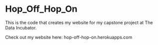 # Hop_Off_Hop_On

This is the code that creates my website for my capstone project at The Data Incubator. 

Check out my website here: hop-off-hop-on.herokuapps.com
